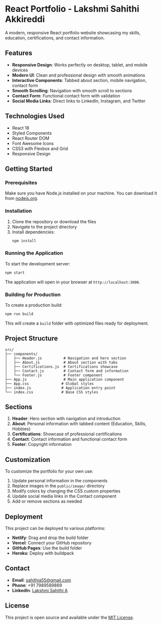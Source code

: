 # React Portfolio - Lakshmi Sahithi Akkireddi

A modern, responsive React portfolio website showcasing my skills, education, certifications, and contact information.

## Features

- **Responsive Design**: Works perfectly on desktop, tablet, and mobile devices
- **Modern UI**: Clean and professional design with smooth animations
- **Interactive Components**: Tabbed about section, mobile navigation, contact form
- **Smooth Scrolling**: Navigation with smooth scroll to sections
- **Contact Form**: Functional contact form with validation
- **Social Media Links**: Direct links to LinkedIn, Instagram, and Twitter

## Technologies Used

- React 18
- Styled Components
- React Router DOM
- Font Awesome Icons
- CSS3 with Flexbox and Grid
- Responsive Design

## Getting Started

### Prerequisites

Make sure you have Node.js installed on your machine. You can download it from [nodejs.org](https://nodejs.org/).

### Installation

1. Clone the repository or download the files
2. Navigate to the project directory
3. Install dependencies:
   ```bash
   npm install
   ```

### Running the Application

To start the development server:

```bash
npm start
```

The application will open in your browser at `http://localhost:3000`.

### Building for Production

To create a production build:

```bash
npm run build
```

This will create a `build` folder with optimized files ready for deployment.

## Project Structure

```
src/
├── components/
│   ├── Header.js          # Navigation and hero section
│   ├── About.js           # About section with tabs
│   ├── Certifications.js  # Certifications showcase
│   ├── Contact.js         # Contact form and information
│   └── Footer.js          # Footer component
├── App.js                 # Main application component
├── App.css               # Global styles
├── index.js              # Application entry point
└── index.css             # Base CSS styles
```

## Sections

1. **Header**: Hero section with navigation and introduction
2. **About**: Personal information with tabbed content (Education, Skills, Hobbies)
3. **Certifications**: Showcase of professional certifications
4. **Contact**: Contact information and functional contact form
5. **Footer**: Copyright information

## Customization

To customize the portfolio for your own use:

1. Update personal information in the components
2. Replace images in the `public/image/` directory
3. Modify colors by changing the CSS custom properties
4. Update social media links in the Contact component
5. Add or remove sections as needed

## Deployment

This project can be deployed to various platforms:

- **Netlify**: Drag and drop the build folder
- **Vercel**: Connect your GitHub repository
- **GitHub Pages**: Use the build folder
- **Heroku**: Deploy with buildpack

## Contact

- **Email**: sahithia55@gmail.com
- **Phone**: +91 7989589869
- **LinkedIn**: [Lakshmi Sahithi A](https://www.linkedin.com/in/lakshmi-sahithi-a-239524260/)

## License

This project is open source and available under the [MIT License](LICENSE).

